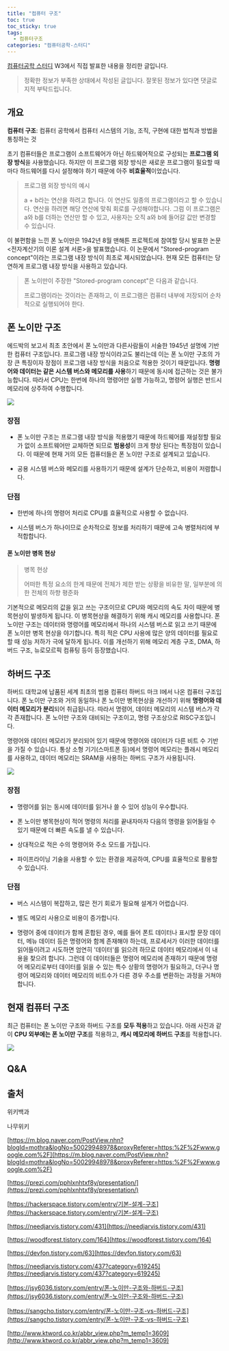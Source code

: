 ```yaml
---
title: "컴퓨터 구조"
toc: true
toc_sticky: true
tags:
  - 컴퓨터구조
categories: "컴퓨터공학-스터디"
---
```


[컴퓨터공학 스터디](https://www.notion.so/womencsstudyofdsm/WCD-Women-Computer-science-study-of-DSM-women-sport-club-318c9179f512495d917228c2b37da165) W3에서 직접 발표한 내용을 정리한 글입니다.



> 정확한 정보가 부족한 상태에서 작성된 글입니다. 잘못된 정보가 있다면 댓글로 지적 부탁드립니다.



## 개요

**컴퓨터 구조**: 컴퓨터 공학에서 컴퓨터 시스템의 기능, 조직, 구현에 대한 법칙과 방법을 통칭하는 것

초기 컴퓨터들은 프로그램이 소프트웨어가 아닌 하드웨어적으로 구성되는 **프로그램 외장 방식**을 사용했습니다. 하지만 이 프로그램 외장 방식은 새로운 프로그램이 필요할 때마다 하드웨어를 다시 설정해야 하기 때문에 아주 **비효율적**이었습니다. 

> 프로그램 외장 방식의 예시
>
> a + b라는 연산을 하려고 합니다. 이 연산도 일종의 프로그램이라고 할 수 있습니다. 연산을 하려면 해당 연산에 맞춰 회로를 구성해야합니다. 그럼 이 프로그램은 a와 b를 더하는 연산만 할 수 있고, 사용자는 오직 a와 b에 들어갈 값만 변경할 수 있습니다. 

이 불편함을 느낀 폰 노이만은 1942년 8월 맨해튼 프로젝트에 참여할 당시 발표한 논문 \<전자계산기의 이론 설계 서론\>을 발표했습니다. 이 논문에서 "Stored-program concept"이라는 프로그램 내장 방식이 최초로 제시되었습니다. 현재 모든 컴퓨터는 당연하게 프로그램 내장 방식을 사용하고 있습니다.

> 폰 노이만이 주장한 "Stored-program concept"은 다음과 같습니다.
>
> 프로그램이라는 것이라는 존재하고, 이 프로그램은 컴퓨터 내부에 저장되어 순차적으로 실행되어야 한다. 



## 폰 노이만 구조

에드박의 보고서 최초 초안에서 폰 노이만과 다른사람들이 서술한 1945년 설명에 기반한 컴퓨터 구조입니다. 프로그램 내장 방식이라고도 불리는데 이는 폰 노이만 구조의 가장 큰 특징이자 장점이 프로그램 내장 방식을 처음으로 적용한 것이기 때문입니다. **명령어와 데이터는 같은 시스템 버스와 메모리를 사용**하기 때문에 동시에 접근하는 것은 불가능합니다. 따라서 CPU는 한번에 하나의 명령어만 실행 가능하고, 명령어 실행은 반드시 메모리에 상주하여 수행합니다. 

![](https://user-images.githubusercontent.com/45457678/80601283-93418d00-8a68-11ea-9822-0cfefc11485a.png)

### 장점

- 폰 노이만 구조는 프로그램 내장 방식을 적용했기 때문에 하드웨어를 재설정할 필요가 없이 소프트웨어만 교체하면 되므로 **범용성**이 크게 향상 된다는 특장점이 있습니다. 이 때문에 현재 거의 모든 컴퓨터들은 폰 노이만 구조로 설계되고 있습니다.

- 공용 시스템 버스와 메모리를 사용하기기 때문에 설계가 단순하고, 비용이 저렴합니다.

### 단점

- 한번에 하나의 명령어 처리로 CPU를 효율적으로 사용할 수 없습니다.

- 시스템 버스가 하나이므로 순차적으로 정보를 처리하기 때문에 고속 병렬처리에 부적합합니다.

#### 폰 노이만 병목 현상

> 병목 현상
>
> 어떠한 특정 요소의 한계 때문에 전체가 제한 받는 상황을 비유한 말, 일부분에 의한 전체의 하향 평준화

기본적으로 메모리의 값을 읽고 쓰는 구조이므로 CPU와 메모리의 속도 차이 때문에 병목현상이 발생하게 됩니다. 이 병목현상을 해결하기 위해 캐시 메모리를 사용합니다. 폰 노이만 구조는 데이터와 명령어를 메모리에서 하나의 시스템 버스로 읽고 쓰기 때문에 폰 노이만 병목 현상을 야기합니다. 특히 적은 CPU 사용에 많은 양의 데이터를 필요로 할 때 성능 저하가 극에 달하게 됩니다. 이를 개선하기 위해 메모리 계층 구조, DMA, 하버드 구조, 뉴로모르픽 컴퓨팅 등이 등장했습니다.



## 하버드 구조

하버드 대학교에 납품된 세계 최초의 범용 컴퓨터 하버드 마크 I에서 나온 컴퓨터 구조입니다. 폰 노이만 구조와 거의 동일하나 폰 노이만 병목현상을 개선하기 위해 **명령어와 데이터 메모리가 분리**되어 취급됩니다. 따라서 명령어, 데이터 메모리의 시스템 버스가 각각 존재합니다. 폰 노이만 구조와 대비되는 구조이고, 명령 구조상으로 RISC구조입니다.

명령어와 데이터 메모리가 분리되어 있기 때문에 명령어와 데이터가 다른 비트 수 기반을 가질 수 있습니다. 통상 소형 기기(스마트폰 등)에서 명령어 메모리는 플래시 메모리를 사용하고, 데이터 메모리는 SRAM을 사용하는 하버드 구조가 사용됩니다.

![](https://user-images.githubusercontent.com/45457678/80601290-95a3e700-8a68-11ea-8cb7-cda2a573f54d.png)

### 장점

- 명령어를 읽는 동시에 데이터를 읽거나 쓸 수 있어 성능이 우수합니다.

- 폰 노이만 병목현상이 적어 명령의 처리를 끝내자마자 다음의 명령을 읽어들일 수 있기 때문에 더 빠른 속도를 낼 수 있습니다.

- 상대적으로 적은 수의 명령어와 주소 모드를 가집니다.

- 파이프라이닝 기술을 사용할 수 있는 환경을 제공하여, CPU를 효율적으로 활용할 수 있습니다.

### 단점

- 버스 시스템이 복잡하고, 많은 전기 회로가 필요해 설계가 어렵습니다.

- 별도 메모리 사용으로 비용이 증가합니다.

- 명령어 중에 데이터가 함께 혼합된 경우, 예를 들어 폰트 데이터나 표시할 문장 데이터, 메뉴 데이터 등은 명령어와 함께 존재해야 하는데, 프로세서가 이러한 데이터를 읽어들이려고 시도하면 엄연히 '데이터'를 읽으려 하므로 데이터 메모리에서 이 내용을 찾으려 합니다. 그런데 이 데이터들은 명령어 메모리에 존재하기 때문에 명령어 메모리로부터 데이터를 읽을 수 있는 특수 상황의 명령어가 필요하고, 더구나 명령어 메모리와 데이터 메모리의 비트수가 다른 경우 주소를 변환하는 과정을 거쳐야 합니다.



## 현재 컴퓨터 구조

최근 컴퓨터는 폰 노이만 구조와 하버드 구조를 **모두 적용**하고 있습니다. 아래 사진과 같이 **CPU 외부에는 폰 노이만 구조**를 적용하고, **캐시 메모리에 하버드 구조**를 적용합니다. 

![](https://user-images.githubusercontent.com/45457678/80601549-eddae900-8a68-11ea-9c9c-f13d301bb490.png)

## Q&A



## 출처

위키백과

나무위키

[https://m.blog.naver.com/PostView.nhn?blogId=mothra&logNo=50029948978&proxyReferer=https:%2F%2Fwww.google.com%2F](https://m.blog.naver.com/PostView.nhn?blogId=mothra&logNo=50029948978&proxyReferer=https:%2F%2Fwww.google.com%2F)

[https://prezi.com/pphlxnhtxf8y/presentation/](https://prezi.com/pphlxnhtxf8y/presentation/)

[https://hackerspace.tistory.com/entry/기본-설계-구조](https://hackerspace.tistory.com/entry/기본-설계-구조)

[https://needjarvis.tistory.com/431](https://needjarvis.tistory.com/431)

[https://woodforest.tistory.com/164](https://woodforest.tistory.com/164)

[https://devfon.tistory.com/63](https://devfon.tistory.com/63)

[https://needjarvis.tistory.com/437?category=619245](https://needjarvis.tistory.com/437?category=619245)

[https://jsy6036.tistory.com/entry/폰-노이만-구조와-하버드-구조](https://jsy6036.tistory.com/entry/폰-노이만-구조와-하버드-구조)

[https://sangcho.tistory.com/entry/폰-노이만-구조-vs-하버드-구조](https://sangcho.tistory.com/entry/폰-노이만-구조-vs-하버드-구조)

[http://www.ktword.co.kr/abbr_view.php?m_temp1=3609](http://www.ktword.co.kr/abbr_view.php?m_temp1=3609)


